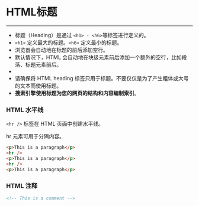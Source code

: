 # HTML标题
---

* 标题（Heading）是通过 `<h1> - <h6>`等标签进行定义的。
* `<h1>` 定义最大的标题。`<h6>` 定义最小的标题。
* 浏览器会自动地在标题的前后添加空行。
* 默认情况下，HTML 会自动地在块级元素前后添加一个额外的空行，比如段落、标题元素前后。
*
* 请确保将 HTML heading 标签只用于标题。不要仅仅是为了产生粗体或大号的文本而使用标题。
* **搜索引擎使用标题为您的网页的结构和内容编制索引**。


### HTML 水平线
`<hr />` 标签在 HTML 页面中创建水平线。

hr 元素可用于分隔内容。

```HTML
<p>This is a paragraph</p>
<hr />
<p>This is a paragraph</p>
<hr />
<p>This is a paragraph</p>
```

### HTML 注释

```HTML
<!-- This is a comment -->
```
